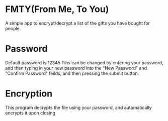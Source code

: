 # FMTY(From Me, To You)
A simple app to encrypt/decrypt a list of the gifts you have bought for people.

# Password
Default password is 12345
Tihs can be changed by entering your password, and then typing in your new password into the "New Password" and "Confirm Password" feilds, and then pressing the submit button.

# Encryption
This program decrypts the file using your password, and automatically encrypts it upon closing

